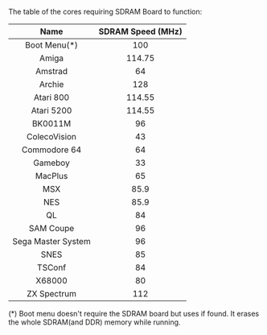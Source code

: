 The table of the cores requiring SDRAM Board to function:

| Name | SDRAM Speed (MHz) |
|:---:|:---:|
| Boot Menu(*) | 100 |
| Amiga | 114.75 |
| Amstrad | 64 |
| Archie | 128 |
| Atari 800 | 114.55 |
| Atari 5200 | 114.55 |
| BK0011M | 96 |
| ColecoVision | 43 |
| Commodore 64 | 64 |
| Gameboy | 33 |
| MacPlus | 65 |
| MSX | 85.9 |
| NES | 85.9 |
| QL | 84 |
| SAM Coupe | 96 |
| Sega Master System | 96 |
| SNES | 85 |
| TSConf | 84 |
| X68000 | 80 |
| ZX Spectrum | 112 |

(*) Boot menu doesn't require the SDRAM board but uses if found. It erases the whole SDRAM(and DDR) memory while running.
